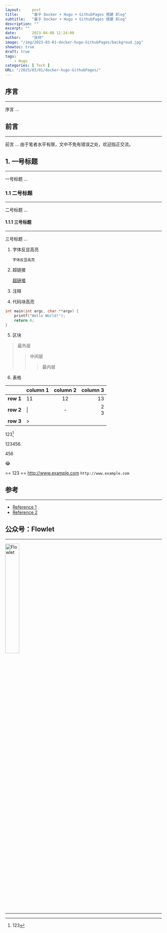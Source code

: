 ```yaml
---
layout:     post
title:      "基于 Docker + Hugo + GithubPages 搭建 Blog"
subtitle:   "基于 Docker + Hugo + GithubPages 搭建 Blog"
description: ""
excerpt: ""
date:       2023-04-08 11:24:00
author:     "张帅"
image: "/img/2023-03-01-docker-hugo-GithubPages/backgroud.jpg"
showtoc: true
draft: true
tags:
    - Hugo
categories: [ Tech ]
URL: "/2023/03/01/docker-hugo-GithubPages/"
---
```


## 序言
- - -
序言 ...

## 前言
- - -
前言 ...
由于笔者水平有限，文中不免有错误之处，欢迎指正交流。

## 1. 一号标题
- - -
一号标题 ...

### 1.1 二号标题
- - -
二号标题 ...

#### 1.1.1 三号标题
- - -
三号标题 ...

1. 字体反显高亮

    `字体反显高亮`

2. 超链接

    [超链接](https://)

3. 注释

    [comment]: #1-一号标题 (注释 ...)
    [comment]: #11-二号标题 (注释 ...)
    [comment]: #111-三号标题 (注释 ...)
    [comment]: # (注释 ...)
    <!-- 这是注释 -->

4. 代码块高亮

```c {linenos=table, linenostart=1, hl_lines=[2 "2-2"]}
int main(int argc, char **argv) {
    printf("Hello World!");
    return 0;
}
```
5. 区块

> 最外层
>> 中间层
>>> 最内层

6. 表格


|| column 1 | column 2 | column 3 |
|---|:---|:---:|---:|
| **row 1** | 11 | 12 | 13 |
| **row 2** | &#124; | - | 2 <br /> 3 |
| **row 3** | >| |

123[^1]

[^1]: 123

123456.<p> 456

:joy:

== 123 ==
http://www.example.com
`http://www.example.com`


## 参考
- - -
* [Reference 1](https://)
* [Reference 2](https://)

## 公众号：Flowlet
- - -

<img src="/img/qrcode_flowlet.jpg" width = 30% height = 30% alt="Flowlet" align=center/>

- - -